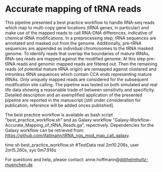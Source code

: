 # Accurate mapping of tRNA reads

This pipeline presented a best practice workflow to handle RNA-seq reads which map to multi-copy gene locations (tRNA genes, in particular) and make use of the mapped reads to call RNA-DNA differences, indicative of chemical tRNA modifications. In a preprocessing step, tRNA sequences are annotated and masked out from the genome. Additionally, pre-tRNA sequences are appended as individual chromosomes to the tRNA masked genome. To identify reads that overlap the boundaries of mature tRNAs, RNA-seq reads are mapped against the modified genome. At this step pre-tRNA reads and genomic mapped reads are filtered out. Then the remaining reads (of potential mature tRNA origin) are remapped against clustered and intronless tRNA sequences which contain CCA ends representing mature tRNAs. Only uniquely mapped reads are considered for the subsequent modification site calling. The pipeline was tested on both simulated and real life data showing a reasonable trade of between sensitivity and specificity. Detailed description and an exemplified application of the presented pipeline are reported in the manuscript [still under consideration for publication; reference will be added onces published].

The best practice workflow is available as bash script "best_practice_workflow.sh" and as Galaxy workflow "Galaxy-Workflow-Accurate_Mapping_of_tRNA_Reads.ga", repectively. Dependencies for the Galaxy workflow can be retrieved from: https://github.com/jfallmann/tRNA_ngs_mod_map_call_galaxy.


time sh best_practice_workflow.sh #TestData
real	2m10.206s, user	2m15.260s, sys	0m7.916s


For questions and help, please contact: anne.hoffmann@d@helmholtz-muenchen.de
